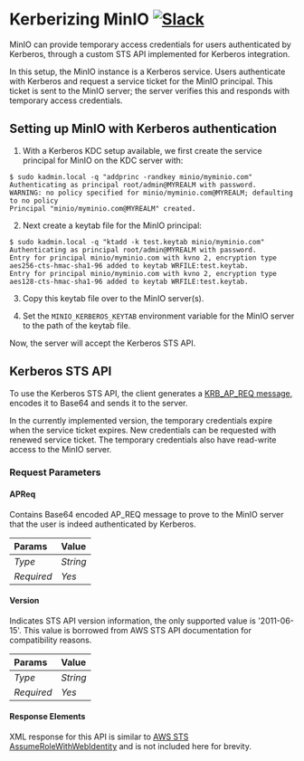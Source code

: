 # Kerberizing MinIO [![Slack](https://slack.min.io/slack?type=svg)](https://slack.min.io)

MinIO can provide temporary access credentials for users authenticated by Kerberos, through a custom STS API implemented for Kerberos integration.

In this setup, the MinIO instance is a Kerberos service. Users authenticate with Kerberos and request a service ticket for the MinIO principal. This ticket is sent to the MinIO server; the server verifies this and responds with temporary access credentials.

## Setting up MinIO with Kerberos authentication

1. With a Kerberos KDC setup available, we first create the service principal for MinIO on the KDC server with:

``` shell
$ sudo kadmin.local -q "addprinc -randkey minio/myminio.com"
Authenticating as principal root/admin@MYREALM with password.
WARNING: no policy specified for minio/myminio.com@MYREALM; defaulting to no policy
Principal "minio/myminio.com@MYREALM" created.
```

2. Next create a keytab file for the MinIO principal:

``` shell
$ sudo kadmin.local -q "ktadd -k test.keytab minio/myminio.com"
Authenticating as principal root/admin@MYREALM with password.
Entry for principal minio/myminio.com with kvno 2, encryption type aes256-cts-hmac-sha1-96 added to keytab WRFILE:test.keytab.
Entry for principal minio/myminio.com with kvno 2, encryption type aes128-cts-hmac-sha1-96 added to keytab WRFILE:test.keytab.
```

3. Copy this keytab file over to the MinIO server(s).

4. Set the `MINIO_KERBEROS_KEYTAB` environment variable for the MinIO server to the path of the keytab file.

Now, the server will accept the Kerberos STS API.

## Kerberos STS API

To use the Kerberos STS API, the client generates a [KRB_AP_REQ message](https://tools.ietf.org/html/rfc4120#section-3.2.1), encodes it to Base64 and sends it to the server.

In the currently implemented version, the temporary credentials expire when the service ticket expires. New credentials can be requested with renewed service ticket. The temporary credentials also have read-write access to the MinIO server.

### Request Parameters

#### APReq

Contains Base64 encoded AP_REQ message to prove to the MinIO server that the user is indeed authenticated by Kerberos.


| Params | Value |
| :-- | :-- |
| *Type* | *String* |
| *Required* | *Yes* |

#### Version

Indicates STS API version information, the only supported value is '2011-06-15'.  This value is borrowed from AWS STS API documentation for compatibility reasons.

| Params | Value |
| :-- | :-- |
| *Type* | *String* |
| *Required* | *Yes* |

#### Response Elements

XML response for this API is similar to [AWS STS AssumeRoleWithWebIdentity](https://docs.aws.amazon.com/STS/latest/APIReference/API_AssumeRoleWithWebIdentity.html#API_AssumeRoleWithWebIdentity_ResponseElements) and is not included here for brevity.
